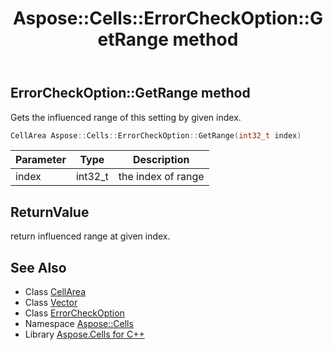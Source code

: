﻿---
title: Aspose::Cells::ErrorCheckOption::GetRange method
linktitle: GetRange
second_title: Aspose.Cells for C++ API Reference
description: 'Aspose::Cells::ErrorCheckOption::GetRange method. Gets the influenced range of this setting by given index in C++.'
type: docs
weight: 1000
url: /cpp/aspose.cells/errorcheckoption/getrange/
---
## ErrorCheckOption::GetRange method


Gets the influenced range of this setting by given index.

```cpp
CellArea Aspose::Cells::ErrorCheckOption::GetRange(int32_t index)
```


| Parameter | Type | Description |
| --- | --- | --- |
| index | int32_t | the index of range |

## ReturnValue

return influenced range at given index.

## See Also

* Class [CellArea](../../cellarea/)
* Class [Vector](../../vector/)
* Class [ErrorCheckOption](../)
* Namespace [Aspose::Cells](../../)
* Library [Aspose.Cells for C++](../../../)
